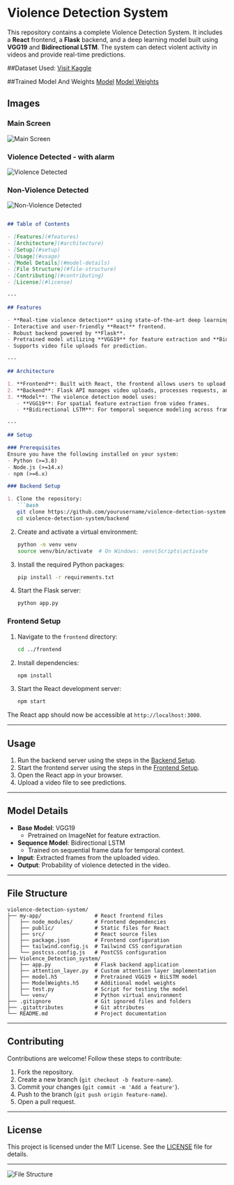 # Violence Detection System

This repository contains a complete Violence Detection System. It includes a **React** frontend, a **Flask** backend, and a deep learning model built using **VGG19** and **Bidirectional LSTM**. The system can detect violent activity in videos and provide real-time predictions.

##Dataset Used: 
[Visit Kaggle](https://www.kaggle.com/datasets/mohamedmustafa/real-life-violence-situations-dataset)

##Trained Model And Weights
[Model](https://drive.google.com/file/d/17zSYYQ6H9NPwlX21V3rrhru6qdtdslNG/view?usp=sharing)
[Model Weights](https://drive.google.com/file/d/16RF6sBUzcb6QUixY0alrVz0hVPLKav-F/view?usp=sharing)

## Images
### Main Screen
![Main Screen](vc-output1.png)
### Violence Detected - with alarm
![Violence Detected](vc-outputV.png)
### Non-Violence Detected
![Non-Violence Detected](vc-outputNV.png)

```markdown

## Table of Contents

- [Features](#features)
- [Architecture](#architecture)
- [Setup](#setup)
- [Usage](#usage)
- [Model Details](#model-details)
- [File Structure](#file-structure)
- [Contributing](#contributing)
- [License](#license)

---

## Features

- **Real-time violence detection** using state-of-the-art deep learning techniques.
- Interactive and user-friendly **React** frontend.
- Robust backend powered by **Flask**.
- Pretrained model utilizing **VGG19** for feature extraction and **Bidirectional LSTM** for temporal analysis.
- Supports video file uploads for prediction.

---

## Architecture

1. **Frontend**: Built with React, the frontend allows users to upload videos and view the prediction results in an intuitive interface.
2. **Backend**: Flask API manages video uploads, processes requests, and interacts with the model for predictions.
3. **Model**: The violence detection model uses:
   - **VGG19**: For spatial feature extraction from video frames.
   - **Bidirectional LSTM**: For temporal sequence modeling across frames.

---

## Setup

### Prerequisites
Ensure you have the following installed on your system:
- Python (>=3.8)
- Node.js (>=14.x)
- npm (>=6.x)

### Backend Setup

1. Clone the repository:
   ```bash
   git clone https://github.com/yourusername/violence-detection-system.git
   cd violence-detection-system/backend
   ```

2. Create and activate a virtual environment:
   ```bash
   python -m venv venv
   source venv/bin/activate  # On Windows: venv\Scripts\activate
   ```

3. Install the required Python packages:
   ```bash
   pip install -r requirements.txt
   ```

4. Start the Flask server:
   ```bash
   python app.py
   ```

### Frontend Setup

1. Navigate to the `frontend` directory:
   ```bash
   cd ../frontend
   ```

2. Install dependencies:
   ```bash
   npm install
   ```

3. Start the React development server:
   ```bash
   npm start
   ```

The React app should now be accessible at `http://localhost:3000`.

---

## Usage

1. Run the backend server using the steps in the [Backend Setup](#backend-setup).
2. Start the frontend server using the steps in the [Frontend Setup](#frontend-setup).
3. Open the React app in your browser.
4. Upload a video file to see predictions.

---

## Model Details

- **Base Model**: VGG19
  - Pretrained on ImageNet for feature extraction.
- **Sequence Model**: Bidirectional LSTM
  - Trained on sequential frame data for temporal context.
- **Input**: Extracted frames from the uploaded video.
- **Output**: Probability of violence detected in the video.

---

## File Structure

```
violence-detection-system/
├── my-app/                 # React frontend files
│   ├── node_modules/       # Frontend dependencies
│   ├── public/             # Static files for React
│   ├── src/                # React source files
│   ├── package.json        # Frontend configuration
│   ├── tailwind.config.js  # Tailwind CSS configuration
│   └── postcss.config.js   # PostCSS configuration
├── Violence_Detection_system/
│   ├── app.py              # Flask backend application
│   ├── attention_layer.py  # Custom attention layer implementation
│   ├── model.h5            # Pretrained VGG19 + BiLSTM model
│   ├── ModelWeights.h5     # Additional model weights
│   ├── test.py             # Script for testing the model
│   └── venv/               # Python virtual environment
├── .gitignore              # Git ignored files and folders
├── .gitattributes          # Git attributes
└── README.md               # Project documentation
```

---

## Contributing

Contributions are welcome! Follow these steps to contribute:
1. Fork the repository.
2. Create a new branch (`git checkout -b feature-name`).
3. Commit your changes (`git commit -m 'Add a feature'`).
4. Push to the branch (`git push origin feature-name`).
5. Open a pull request.

---

## License

This project is licensed under the MIT License. See the [LICENSE](LICENSE) file for details.

---


![File Structure](images/file-structure.png)
```
